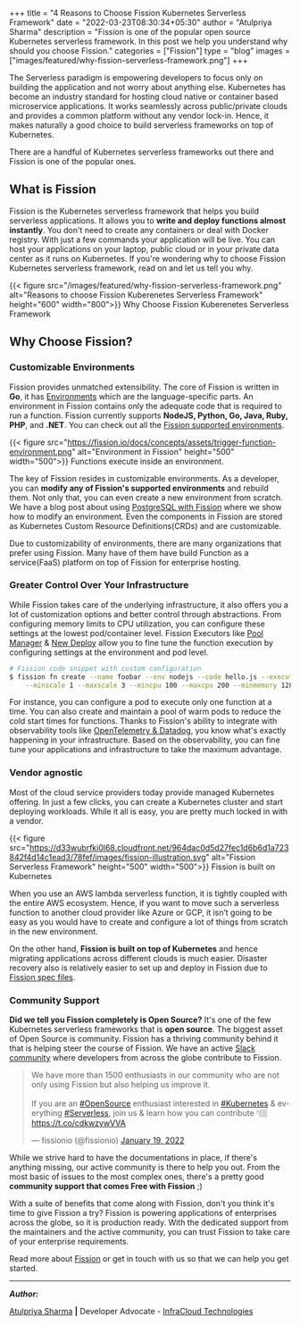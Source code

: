 +++
title = "4 Reasons to Choose Fission Kubernetes Serverless Framework"
date = "2022-03-23T08:30:34+05:30"
author = "Atulpriya Sharma"
description = "Fission is one of the popular open source Kubernetes serverless framework. In this post we help you understand why should you choose Fission."
categories = ["Fission"]
type = "blog"
images = ["images/featured/why-fission-serverless-framework.png"]
+++

The Serverless paradigm is empowering developers to focus only on building the application and not worry about anything else.
Kubernetes has become an industry standard for hosting cloud native or container based microservice applications.
It works seamlessly across public/private clouds and provides a common platform without any vendor lock-in.
Hence, it makes naturally a good choice to build serverless frameworks on top of Kubernetes.

There are a handful of Kubernetes serverless frameworks out there and Fission is one of the popular ones.

## What is Fission

Fission is the Kubernetes serverless framework that helps you build serverless applications.
It allows you to **write and deploy functions almost instantly**.
You don't need to create any containers or deal with Docker registry.
With just a few commands your application will be live.
You can host your applications on your laptop, public cloud or in your private data center as it runs on Kubernetes.
If you're wondering why to choose Fission Kubernetes serverless framework, read on and let us tell you why.

{{< figure src="/images/featured/why-fission-serverless-framework.png" alt="Reasons to choose Fission Kuberenetes Serverless Framework" height="600" width="800">}} Why Choose Fission Kuberenetes Serverless Framework


## Why Choose Fission?

### Customizable Environments

Fission provides unmatched extensibility.
The core of Fission is written in **Go**, it has [Environments](/docs/concepts/#environments) which are the language-specific parts.
An environment in Fission contains only the adequate code that is required to run a function.
Fission currently supports **NodeJS, Python, Go, Java, Ruby, PHP**, and **.NET**.
You can check out all the [Fission supported environments](https://environments.fission.io/).

{{< figure src="https://fission.io/docs/concepts/assets/trigger-function-environment.png" alt="Environment in Fission" height="500" width="500">}} Functions execute inside an environment.

The key of Fission resides in customizable environments.
As a developer, you can **modify any of Fission's supported environments** and rebuild them.
Not only that, you can even create a new environment from scratch.
We have a blog post about using [PostgreSQL with Fission](../blog/how-to-use-postgresql-database-with-fission-functions/) where we show how to modify an environment.
Even the components in Fission are stored as Kubernetes Custom Resource Definitions(CRDs) and are customizable.

Due to customizability of environments, there are many organizations that prefer using Fission.
Many have of them have build Function as a service(FaaS) platform on top of Fission for enterprise hosting.

### Greater Control Over Your Infrastructure

While Fission takes care of the underlying infrastructure, it also offers you a lot of customization options and better control through abstractions.
From configuring memory limits to CPU utilization, you can configure these settings at the lowest pod/container level.
Fission Executors like [Pool Manager](../demystifying-fission-pool-manager) & [New Deploy](../demystifying-fission-new-deploy) allow you to fine tune the function execution by configuring settings at the environment and pod level.

```bash
# Fission code snippet with custom configuration
$ fission fn create --name foobar --env nodejs --code hello.js --executortype newdeploy \
    --minscale 1 --maxscale 3 --mincpu 100 --maxcpu 200 --minmemory 128 --maxmemory 256
```

For instance, you can configure a pod to execute only one function at a time.
You can also create and maintain a pool of warm pods to reduce the cold start times for functions.
Thanks to Fission's ability to integrate with observability tools like [OpenTelemetry & Datadog](../observability-with-opentelemetry-datadog-in-fission/), you know what's exactly happening in your infrastructure.
Based on the observability, you can fine tune your applications and infrastructure to take the maximum advantage.

### Vendor agnostic

Most of the cloud service providers today provide managed Kubernetes offering.
In just a few clicks, you can create a Kubernetes cluster and start deploying workloads.
While it all is easy, you are pretty much locked in with a vendor.

{{< figure src="https://d33wubrfki0l68.cloudfront.net/964dac0d5d27fec1d6b6d1a723842f4d14c1ead3/78fef/images/fission-illustration.svg" alt="Fission Serverless Framework" height="500" width="500">}} Fission is built on Kubernetes

When you use an AWS lambda serverless function, it is tightly coupled with the entire AWS ecosystem.
Hence, if you want to move such a serverless function to another cloud provider like Azure or GCP, it isn’t going to be easy as you would have to create and configure a lot of things from scratch in the new environment.

On the other hand, **Fission is built on top of Kubernetes** and hence migrating applications across different clouds is much easier.
Disaster recovery also is relatively easier to set up and deploy in Fission due to [Fission spec files](/docs/usage/spec/).

### Community Support

**Did we tell you Fission completely is Open Source?**
It's one of the few Kubernetes serverless frameworks that is **open source**.
The biggest asset of Open Source is community.
Fission has a thriving community behind it that is helping steer the course of Fission.
We have an active [Slack community](https://fissionio.slack.com/) where developers from across the globe contribute to Fission.

<blockquote class="twitter-tweet"><p lang="en" dir="ltr">We have more than 1500 enthusiasts in our community who are not only using Fission but also helping us improve it.<br><br>If you are an <a href="https://twitter.com/hashtag/OpenSource?src=hash&amp;ref_src=twsrc%5Etfw">#OpenSource</a> enthusiast interested in <a href="https://twitter.com/hashtag/Kubernetes?src=hash&amp;ref_src=twsrc%5Etfw">#Kubernetes</a> &amp; everything <a href="https://twitter.com/hashtag/Serverless?src=hash&amp;ref_src=twsrc%5Etfw">#Serverless</a>, join us &amp; learn how you can contribute 👇🏽<a href="https://t.co/cdkwzywVVA">https://t.co/cdkwzywVVA</a></p>&mdash; fissionio (@fissionio) <a href="https://twitter.com/fissionio/status/1483764282953465857?ref_src=twsrc%5Etfw">January 19, 2022</a></blockquote> <script async src="https://platform.twitter.com/widgets.js" charset="utf-8"></script>

While we strive hard to have the documentations in place, if there's anything missing, our active community is there to help you out.
From the most basic of issues to the most complex ones, there's a pretty good **community support that comes Free with Fission** ;)

With a suite of benefits that come along with Fission, don't you think it's time to give Fission a try?
Fission is powering applications of enterprises across the globe, so it is production ready.
With the dedicated support from the maintainers and the active community, you can trust Fission to take care of your enterprise requirements.

Read more about [Fission](/docs/) or get in touch with us so that we can help you get started.

---

**_Author:_**

[Atulpriya Sharma](https://twitter.com/TheTechMaharaj)  **|**  Developer Advocate - [InfraCloud Technologies](http://infracloud.io/)
